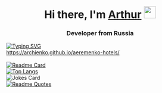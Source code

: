 <h1 align="center">Hi there, I'm <a href="https://github.com/archienko" target="_blank">Arthur</a> 
<img src="https://github.com/blackcater/blackcater/raw/main/images/Hi.gif" height="32"/></h1>
<h3 align="center">Developer from Russia</h3>

[![Typing SVG](https://readme-typing-svg.herokuapp.com?color=%2336BCF7&lines=This+is+hotels+demo-site)](https://git.io/typing-svg)</br>
https://archienko.github.io/aeremenko-hotels/</br></br>
[![Readme Card](https://github-readme-stats.vercel.app/api/pin/?username=archienko&repo=aeremenko-hotels)](https://github.com/archienko/aeremenko-hotels)</br>
[![Top Langs](https://github-readme-stats.vercel.app/api/top-langs/?username=archienko&layout=compact)](https://github.com/archienko/aeremenko-hotels)</br>
![Jokes Card](https://readme-jokes.vercel.app/api)</br>
[![Readme Quotes](https://quotes-github-readme.vercel.app/api?type=horizontal&theme=dark)](https://github.com/piyushsuthar/github-readme-quotes)</br>

